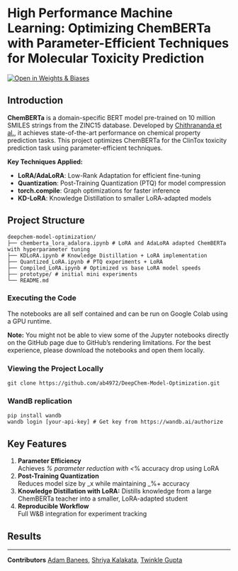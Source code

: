 # High Performance Machine Learning: Optimizing ChemBERTa with Parameter-Efficient Techniques for Molecular Toxicity Prediction

[![Open in Weights & Biases](https://img.shields.io/badge/Weights_&_Biases-FFBE00?style=flat&logo=WeightsAndBiases&logoColor=white)](https://wandb.ai/hpml-proj-deepchem/chemberta)

## Introduction

**ChemBERTa** is a domain-specific BERT model pre-trained on 10 million SMILES strings from the ZINC15 database. Developed by [Chithrananda et al.](https://arxiv.org/abs/2010.09885), it achieves state-of-the-art performance on chemical property prediction tasks. This project optimizes ChemBERTa for the ClinTox toxicity prediction task using parameter-efficient techniques.


**Key Techniques Applied:**
- **LoRA/AdaLoRA**: Low-Rank Adaptation for efficient fine-tuning
- **Quantization**: Post-Training Quantization (PTQ) for model compression
- **torch.compile**: Graph optimizations for faster inference
- **KD-LoRA**: Knowledge Distillation to smaller LoRA-adapted models

## Project Structure

```
deepchem-model-optimization/
├── chemberta_lora_adalora.ipynb # LoRA and AdaLoRA adapted ChemBERTa with hyperparameter tuning
├── KDLoRA.ipynb # Knowledge Distillation + LoRA implementation
├── Quantized_LoRA.ipynb # PTQ experiments + LoRA
├── Compiled_LoRA.ipynb # Optimized vs base LoRA model speeds
├── prototype/ # initial mini experiments
└── README.md
```


### Executing the Code
The notebooks are all self contained and can be run on Google Colab using a GPU runtime.

**Note:** You might not be able to view some of the Jupyter notebooks directly on the GitHub page due to GitHub’s rendering limitations. For the best experience, please download the notebooks and open them locally.

### Viewing the Project Locally

```
git clone https://github.com/ab4972/DeepChem-Model-Optimization.git
```

### WandB replication

```
pip install wandb
wandb login [your-api-key] # Get key from https://wandb.ai/authorize
```


## Key Features

1. **Parameter Efficiency**  
   Achieves _% parameter reduction with <_% accuracy drop using LoRA
2. **Post-Training Quantization**  
   Reduces model size by _x while maintaining _%+ accuracy
3. **Knowledge Distillation with LoRA:** 
    Distills knowledge from a large ChemBERTa teacher into a smaller, LoRA-adapted student
4. **Reproducible Workflow**  
   Full W&B integration for experiment tracking


## Results



---

**Contributors** [Adam Banees](https://github.com/ab4972), [Shriya Kalakata](https://github.com/shriyakalakata), [Twinkle Gupta](https://github.com/twinklegupta013)

